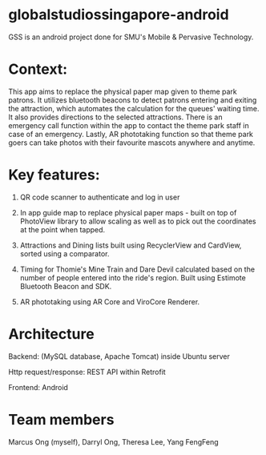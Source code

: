 # globalstudiossingapore-android

GSS is an android project done for SMU's Mobile & Pervasive Technology.

# Context:
This app aims to replace the physical paper map given to theme park patrons. It utilizes bluetooth beacons to detect patrons entering and exiting the attraction, which automates the calculation for the queues' waiting time.
It also provides directions to the selected attractions. There is an emergency call function within the app to contact the theme park staff in case of an emergency. Lastly, AR phototaking function so that theme park goers can take photos with their favourite mascots anywhere and anytime.


# Key features:
1. QR code scanner to authenticate and log in user

2. In app guide map to replace physical paper maps - built on top of PhotoView library to allow scaling as well as to pick out the coordinates at the point when tapped.

3. Attractions and Dining lists built using RecyclerView and CardView, sorted using a comparator.

4. Timing for Thomie's Mine Train and Dare Devil calculated based on the number of people entered into the ride's region. Built using Estimote Bluetooth Beacon and SDK.

5. AR phototaking using AR Core and ViroCore Renderer.


# Architecture
Backend: (MySQL database, Apache Tomcat) inside Ubuntu server

Http request/response: REST API within Retrofit

Frontend: Android


# Team members
Marcus Ong (myself), Darryl Ong, Theresa Lee, Yang FengFeng

